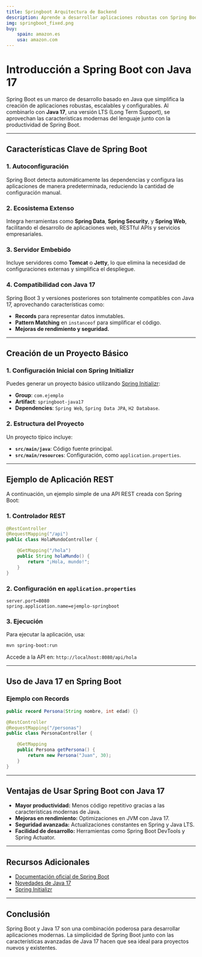 ```yaml
---
title: Springboot Arquitectura de Backend
description: Aprende a desarrollar aplicaciones robustas con Spring Boot y Java 17, aprovechando las características modernas del lenguaje y la productividad del framework.
img: springboot_fixed.png
buy:
    spain: amazon.es
    usa: amazon.com
---
```


# Introducción a Spring Boot con Java 17

Spring Boot es un marco de desarrollo basado en Java que simplifica la creación de aplicaciones robustas, escalables y configurables. Al combinarlo con **Java 17**, una versión LTS (Long Term Support), se aprovechan las características modernas del lenguaje junto con la productividad de Spring Boot.

---

## Características Clave de Spring Boot

### 1. **Autoconfiguración**
Spring Boot detecta automáticamente las dependencias y configura las aplicaciones de manera predeterminada, reduciendo la cantidad de configuración manual.

### 2. **Ecosistema Extenso**
Integra herramientas como **Spring Data**, **Spring Security**, y **Spring Web**, facilitando el desarrollo de aplicaciones web, RESTful APIs y servicios empresariales.

### 3. **Servidor Embebido**
Incluye servidores como **Tomcat** o **Jetty**, lo que elimina la necesidad de configuraciones externas y simplifica el despliegue.

### 4. **Compatibilidad con Java 17**
Spring Boot 3 y versiones posteriores son totalmente compatibles con Java 17, aprovechando características como:
- **Records** para representar datos inmutables.
- **Pattern Matching** en `instanceof` para simplificar el código.
- **Mejoras de rendimiento y seguridad.**

---

## Creación de un Proyecto Básico

### 1. Configuración Inicial con Spring Initializr
Puedes generar un proyecto básico utilizando [Spring Initializr](https://start.spring.io/):
- **Group**: `com.ejemplo`
- **Artifact**: `springboot-java17`
- **Dependencies**: `Spring Web`, `Spring Data JPA`, `H2 Database`.

### 2. Estructura del Proyecto
Un proyecto típico incluye:
- **`src/main/java`**: Código fuente principal.
- **`src/main/resources`**: Configuración, como `application.properties`.

---

## Ejemplo de Aplicación REST

A continuación, un ejemplo simple de una API REST creada con Spring Boot:

### 1. Controlador REST

```java
@RestController
@RequestMapping("/api")
public class HolaMundoController {

    @GetMapping("/hola")
    public String holaMundo() {
        return "¡Hola, mundo!";
    }
}
```

### 2. Configuración en `application.properties`

```properties
server.port=8080
spring.application.name=ejemplo-springboot
```

### 3. Ejecución
Para ejecutar la aplicación, usa:
```bash
mvn spring-boot:run
```
Accede a la API en: `http://localhost:8080/api/hola`

---

## Uso de Java 17 en Spring Boot

### Ejemplo con Records

```java
public record Persona(String nombre, int edad) {}

@RestController
@RequestMapping("/personas")
public class PersonaController {

    @GetMapping
    public Persona getPersona() {
        return new Persona("Juan", 30);
    }
}
```

---

## Ventajas de Usar Spring Boot con Java 17

- **Mayor productividad:** Menos código repetitivo gracias a las características modernas de Java.
- **Mejoras en rendimiento:** Optimizaciones en JVM con Java 17.
- **Seguridad avanzada:** Actualizaciones constantes en Spring y Java LTS.
- **Facilidad de desarrollo:** Herramientas como Spring Boot DevTools y Spring Actuator.

---

## Recursos Adicionales

- [Documentación oficial de Spring Boot](https://spring.io/projects/spring-boot)
- [Novedades de Java 17](https://openjdk.org/projects/jdk/17/)
- [Spring Initializr](https://start.spring.io/)

---

## Conclusión

Spring Boot y Java 17 son una combinación poderosa para desarrollar aplicaciones modernas. La simplicidad de Spring Boot junto con las características avanzadas de Java 17 hacen que sea ideal para proyectos nuevos y existentes.
